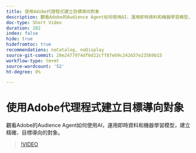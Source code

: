 ```yaml
---
title: 使用Adobe代理程式建立目標導向對象
description: 觀看Adobe的Audience Agent如何使用AI，運用即時資料和機器學習模型，建立精確、目標導向的對象。
doc-type: Short Video
duration: 282
index: false
hide: true
hidefromtoc: true
recommendations: noCatalog, noDisplay
source-git-commit: 28e2477974df6d22cff87eb9c242657e23569b15
workflow-type: tm+mt
source-wordcount: '52'
ht-degree: 0%

---
```



# 使用Adobe代理程式建立目標導向對象

觀看Adobe的Audience Agent如何使用AI，運用即時資料和機器學習模型，建立精確、目標導向的對象。

<!-- 62_S653_3442539_281_goaldriven-audience-creation-with-adobe-agents -->
>[!VIDEO](https://video.tv.adobe.com/v/3460308/?learn=on&enablevpops=true&captions=chi_hant)
